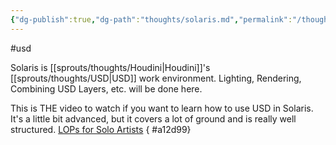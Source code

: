 ```yaml
---
{"dg-publish":true,"dg-path":"thoughts/solaris.md","permalink":"/thoughts/solaris/","hide":true}
---
```


#usd 

Solaris is [[sprouts/thoughts/Houdini\|Houdini]]'s [[sprouts/thoughts/USD\|USD]] work environment. Lighting, Rendering, Combining USD Layers, etc. will be done here. 

This is THE video to watch if you want to learn how to use USD in Solaris. It's a little bit advanced, but it covers a lot of ground and is really well structured.  [LOPs for Solo Artists](https://youtu.be/WfC16LYYIAw?si=ploDRBvjzZE26z33)
{ #a12d99}


